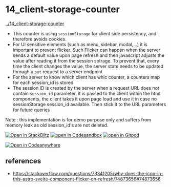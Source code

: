 # 14_client-storage-counter
[../14_client-storage-counter](../14_client-storage-counter)

* This counter is using `sessionStorage` for client side persistency, and therefore avoids cookies.
* For UI sensitive elements (such as menu, sidebar, modal,...) it is important to prevent flicker. Such Flicker can happen when the server sends a default value upon page refresh and then javascript adjusts the value after reading it from the session sotrage. To prevent that, every time the client changes the value, the server state needs to be updated through a `put` request to a server endpoint
* For the server to know which client has whic counter, a counters map for each session_id is stored
* The session ID is created by the server when a request URL does not contain `session_id` parameter, it is passed to the client within the html components, the client takes it upon page load and use it in case no sessionStorage session_id available. Then stick it to the URL parameters for future queries

Note : this implementation is for demo purpose only and suffers from memory leak as old session_id's are not deleted.

[![Open in StackBlitz](https://developer.stackblitz.com/img/open_in_stackblitz.svg)](https://stackblitz.com/github/MicroWebStacks/astro-examples/tree/main/14_client-storage-counter)
[![open in Codesandbox](../media/codesandbox.svg)](https://codesandbox.io/s/github/MicroWebStacks/astro-examples/tree/main/14_client-storage-counter)
[![open in Gitpod](../media/gitpod.svg)](https://gitpod.io/?on=gitpod#https://github.com/MicroWebStacks/astro-examples/tree/main/14_client-storage-counter)

[![Open in Codeanywhere](https://codeanywhere.com/img/open-in-codeanywhere-btn.svg)](https://app.codeanywhere.com/#https://github.com/MicroWebStacks/astro-examples)

## references
* https://stackoverflow.com/questions/73341205/why-does-the-icon-in-this-astro-svelte-component-flicker-on-refresh/74873656#74873656
